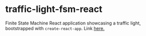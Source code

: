# traffic-light-fsm-react

Finite State Machine React application showcasing a traffic light, bootstrapped with `create-react-app`. Link [here.](https://l0rdcafe.github.io/traffic-light-fsm-react/)